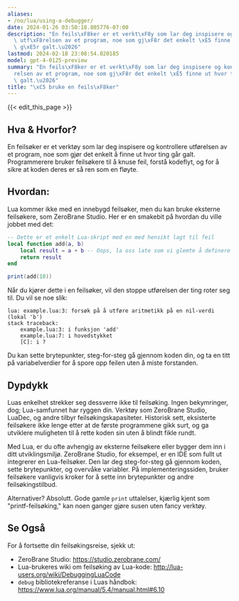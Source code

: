 ```yaml
---
aliases:
- /no/lua/using-a-debugger/
date: 2024-01-26 03:50:18.805776-07:00
description: "En feils\xF8ker er et verkt\xF8y som lar deg inspisere og kontrollere\
  \ utf\xF8relsen av et program, noe som gj\xF8r det enkelt \xE5 finne ut hvor ting\
  \ g\xE5r galt.\u2026"
lastmod: 2024-02-18 23:08:54.020185
model: gpt-4-0125-preview
summary: "En feils\xF8ker er et verkt\xF8y som lar deg inspisere og kontrollere utf\xF8\
  relsen av et program, noe som gj\xF8r det enkelt \xE5 finne ut hvor ting g\xE5r\
  \ galt.\u2026"
title: "\xC5 bruke en feils\xF8ker"
---
```


{{< edit_this_page >}}

## Hva & Hvorfor?
En feilsøker er et verktøy som lar deg inspisere og kontrollere utførelsen av et program, noe som gjør det enkelt å finne ut hvor ting går galt. Programmerere bruker feilsøkere til å knuse feil, forstå kodeflyt, og for å sikre at koden deres er så ren som en fløyte.

## Hvordan:
Lua kommer ikke med en innebygd feilsøker, men du kan bruke eksterne feilsøkere, som ZeroBrane Studio. Her er en smakebit på hvordan du ville jobbet med det:

```Lua
-- Dette er et enkelt Lua-skript med en med hensikt lagt til feil
local function add(a, b)
    local result = a + b -- Oops, la oss late som vi glemte å definere 'b'
    return result
end

print(add(10))
```

Når du kjører dette i en feilsøker, vil den stoppe utførelsen der ting roter seg til. Du vil se noe slik:

```
lua: example.lua:3: forsøk på å utføre aritmetikk på en nil-verdi (lokal 'b')
stack traceback:
	example.lua:3: i funksjon 'add'
	example.lua:7: i hovedstykket
	[C]: i ?
```

Du kan sette brytepunkter, steg-for-steg gå gjennom koden din, og ta en titt på variabelverdier for å spore opp feilen uten å miste forstanden.

## Dypdykk
Luas enkelhet strekker seg dessverre ikke til feilsøking. Ingen bekymringer, dog; Lua-samfunnet har ryggen din. Verktøy som ZeroBrane Studio, LuaDec, og andre tilbyr feilsøkingskapasiteter. Historisk sett, eksisterte feilsøkere ikke lenge etter at de første programmene gikk surt, og ga utviklere muligheten til å rette koden sin uten å blindt fikle rundt.

Med Lua, er du ofte avhengig av eksterne feilsøkere eller bygger dem inn i ditt utviklingsmiljø. ZeroBrane Studio, for eksempel, er en IDE som fullt ut integrerer en Lua-feilsøker. Den lar deg steg-for-steg gå gjennom koden, sette brytepunkter, og overvåke variabler. På implementeringssiden, bruker feilsøkere vanligvis kroker for å sette inn brytepunkter og andre feilsøkingstilbud.

Alternativer? Absolutt. Gode gamle `print` uttalelser, kjærlig kjent som "printf-feilsøking," kan noen ganger gjøre susen uten fancy verktøy.

## Se Også
For å fortsette din feilsøkingsreise, sjekk ut:

- ZeroBrane Studio: https://studio.zerobrane.com/
- Lua-brukeres wiki om feilsøking av Lua-kode: http://lua-users.org/wiki/DebuggingLuaCode
- `debug` bibliotekreferanse i Luas håndbok: https://www.lua.org/manual/5.4/manual.html#6.10
